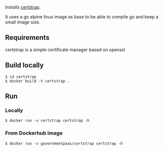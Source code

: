 Installs [certstrap](https://github.com/square/certstrap/).

It uses a go alpine linux image as base to be able to compile go and keep a small image size.

## Requirements

certstrap is a simple certificate manager based on openssl

## Build locally

```
$ cd certstrap
$ docker build -t certstrap .
```

## Run

### Locally

```
$ docker run -v certstrap certstrap -h
```

### From Dockerhub image

```
$ docker run -v governmentpaas/certstrap certstrap -h

```
